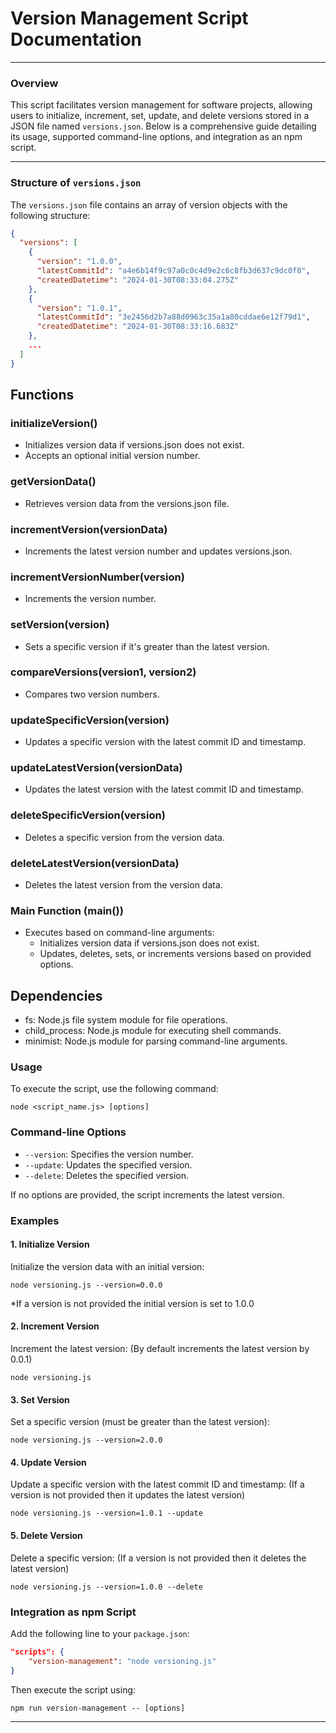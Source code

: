 # Version Management Script Documentation

---

### Overview

This script facilitates version management for software projects, allowing users to initialize, increment, set, update, and delete versions stored in a JSON file named `versions.json`. Below is a comprehensive guide detailing its usage, supported command-line options, and integration as an npm script.

---

### Structure of `versions.json`

The `versions.json` file contains an array of version objects with the following structure:

```json
{
  "versions": [
    {
      "version": "1.0.0",
      "latestCommitId": "a4e6b14f9c97a0c0c4d9e2c6c8fb3d637c9dc0f8",
      "createdDatetime": "2024-01-30T08:33:04.275Z"
    },
    {
      "version": "1.0.1",
      "latestCommitId": "3e2456d2b7a88d0963c35a1a80cddae6e12f79d1",
      "createdDatetime": "2024-01-30T08:33:16.683Z"
    },
    ...
  ]
}
```
## Functions

### initializeVersion()
- Initializes version data if versions.json does not exist.
- Accepts an optional initial version number.

### getVersionData()
- Retrieves version data from the versions.json file.

### incrementVersion(versionData)
- Increments the latest version number and updates versions.json.

### incrementVersionNumber(version)
- Increments the version number.

### setVersion(version)
- Sets a specific version if it's greater than the latest version.

### compareVersions(version1, version2)
- Compares two version numbers.

### updateSpecificVersion(version)
- Updates a specific version with the latest commit ID and timestamp.

### updateLatestVersion(versionData)
- Updates the latest version with the latest commit ID and timestamp.

### deleteSpecificVersion(version)
- Deletes a specific version from the version data.

### deleteLatestVersion(versionData)
- Deletes the latest version from the version data.

### Main Function (main())
- Executes based on command-line arguments:
  - Initializes version data if versions.json does not exist.
  - Updates, deletes, sets, or increments versions based on provided options.

## Dependencies
- fs: Node.js file system module for file operations.
- child_process: Node.js module for executing shell commands.
- minimist: Node.js module for parsing command-line arguments.

### Usage

To execute the script, use the following command:

```
node <script_name.js> [options]
```

### Command-line Options

- `--version`: Specifies the version number.
- `--update`: Updates the specified version.
- `--delete`: Deletes the specified version.

If no options are provided, the script increments the latest version.

### Examples

#### 1. Initialize Version

Initialize the version data with an initial version:

```
node versioning.js --version=0.0.0
```

*If a version is not provided the initial version is set to 1.0.0

#### 2. Increment Version

Increment the latest version:
(By default increments the latest version by 0.0.1)

```
node versioning.js
```

#### 3. Set Version

Set a specific version (must be greater than the latest version):

```
node versioning.js --version=2.0.0
```

#### 4. Update Version

Update a specific version with the latest commit ID and timestamp:
(If a version is not provided then it updates the latest version)

```
node versioning.js --version=1.0.1 --update
```

#### 5. Delete Version

Delete a specific version:
(If a version is not provided then it deletes the latest version)

```
node versioning.js --version=1.0.0 --delete
```

### Integration as npm Script

Add the following line to your `package.json`:

```json
"scripts": {
    "version-management": "node versioning.js"
}
```

Then execute the script using:

```
npm run version-management -- [options]
```

---
